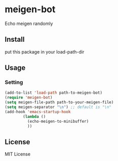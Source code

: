 # meigen-bot
Echo meigen randomly

## Install
put this package in your load-path-dir

## Usage
### Setting
```lisp
(add-to-list 'load-path path-to-meigen-bot)
(require 'meigen-bot)
(setq meigen-file-path path-to-your-meigen-file)
(setq meigen-separator "\n") ;; default is "\n"
(add-hook 'emacs-startup-hook
        (lambda ()
          (echo-meigen-to-minibuffer)
          ))
```

## License
MIT License
